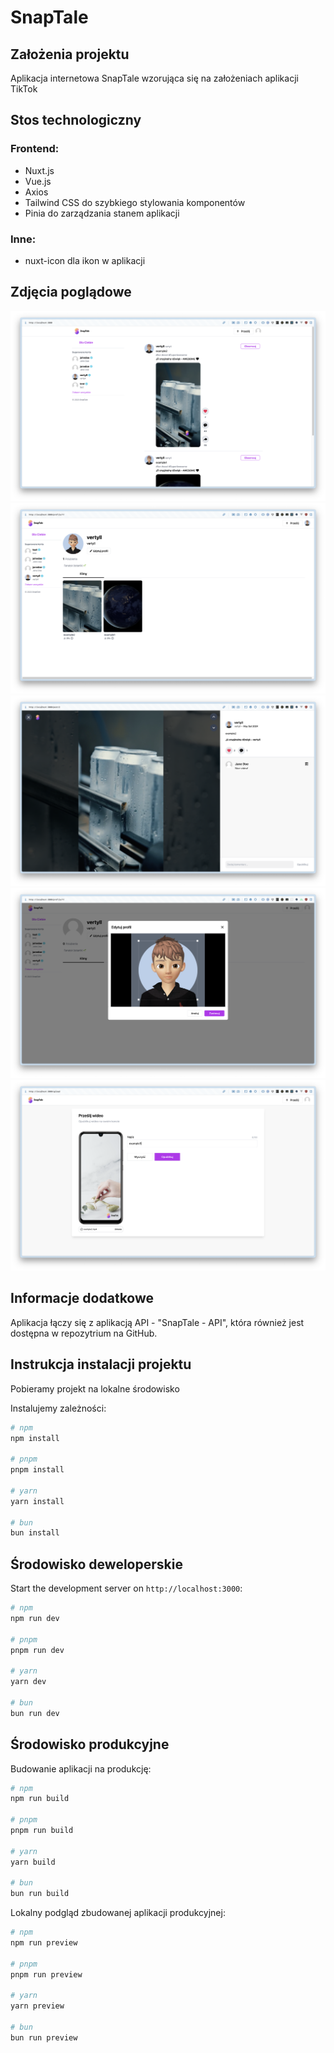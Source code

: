 # SnapTale

## Założenia projektu 

Aplikacja internetowa SnapTale wzorująca się na założeniach aplikacji TikTok

## Stos technologiczny

### Frontend:
- Nuxt.js
- Vue.js
- Axios
- Tailwind CSS do szybkiego stylowania komponentów
- Pinia do zarządzania stanem aplikacji

### Inne:
- nuxt-icon dla ikon w aplikacji

## Zdjęcia poglądowe

![Widok projektu](https://raw.githubusercontent.com/vertyll/SnapTale/main/screenshots/snaptale4.png)
![Widok projektu](https://raw.githubusercontent.com/vertyll/SnapTale/main/screenshots/snaptale2.png)
![Widok projektu](https://raw.githubusercontent.com/vertyll/SnapTale/main/screenshots/snaptale5.png)
![Widok projektu](https://raw.githubusercontent.com/vertyll/SnapTale/main/screenshots/snaptale1.png)
![Widok projektu](https://raw.githubusercontent.com/vertyll/SnapTale/main/screenshots/snaptale3.png)

## Informacje dodatkowe

Aplikacja łączy się z aplikacją API - "SnapTale - API", która również jest dostępna w repozytrium na GitHub.

## Instrukcja instalacji projektu

Pobieramy projekt na lokalne środowisko

Instalujemy zależności:

```bash
# npm
npm install

# pnpm
pnpm install

# yarn
yarn install

# bun
bun install
```

## Środowisko deweloperskie

Start the development server on `http://localhost:3000`:

```bash
# npm
npm run dev

# pnpm
pnpm run dev

# yarn
yarn dev

# bun
bun run dev
```

## Środowisko produkcyjne

Budowanie aplikacji na produkcję:

```bash
# npm
npm run build

# pnpm
pnpm run build

# yarn
yarn build

# bun
bun run build
```

Lokalny podgląd zbudowanej aplikacji produkcyjnej:

```bash
# npm
npm run preview

# pnpm
pnpm run preview

# yarn
yarn preview

# bun
bun run preview
```

